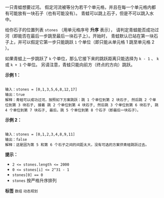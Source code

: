 一只青蛙想要过河。 假定河流被等分为若干个单元格，并且在每一个单元格内都有可能放有一块石子（也有可能没有）。 青蛙可以跳上石子，但是不可以跳入水中。

给你石子的位置列表 `stones` （用单元格序号 **升序** 表示）， 请判定青蛙能否成功过河（即能否在最后一步跳至最后一块石子上）。开始时， 青蛙默认已站在第一块石子上，并可以假定它第一步只能跳跃 `1` 个单位（即只能从单元格 1 跳至单元格 2 ）。

如果青蛙上一步跳跃了 `k` 个单位，那么它接下来的跳跃距离只能选择为 `k - 1` 、 `k` 或 `k + 1` 个单位。 另请注意，青蛙只能向前方（终点的方向）跳跃。

 

 **示例 1：** 

```

输入：stones = [0,1,3,5,6,8,12,17]
输出：true
解释：青蛙可以成功过河，按照如下方案跳跃：跳 1 个单位到第 2 块石子, 然后跳 2 个单位到第 3 块石子, 接着 跳 2 个单位到第 4 块石子, 然后跳 3 个单位到第 6 块石子, 跳 4 个单位到第 7 块石子, 最后，跳 5 个单位到第 8 个石子（即最后一块石子）。
```
 **示例 2：** 

```

输入：stones = [0,1,2,3,4,8,9,11]
输出：false
解释：这是因为第 5 和第 6 个石子之间的间距太大，没有可选的方案供青蛙跳跃过去。
```
 

 **提示：** 
-  `2 <= stones.length <= 2000` 
-  `0 <= stones[i] <= 2^31 - 1` 
-  `stones[0] == 0` 
-  `stones` 按严格升序排列
 
**标签**
`数组` `动态规划` 

